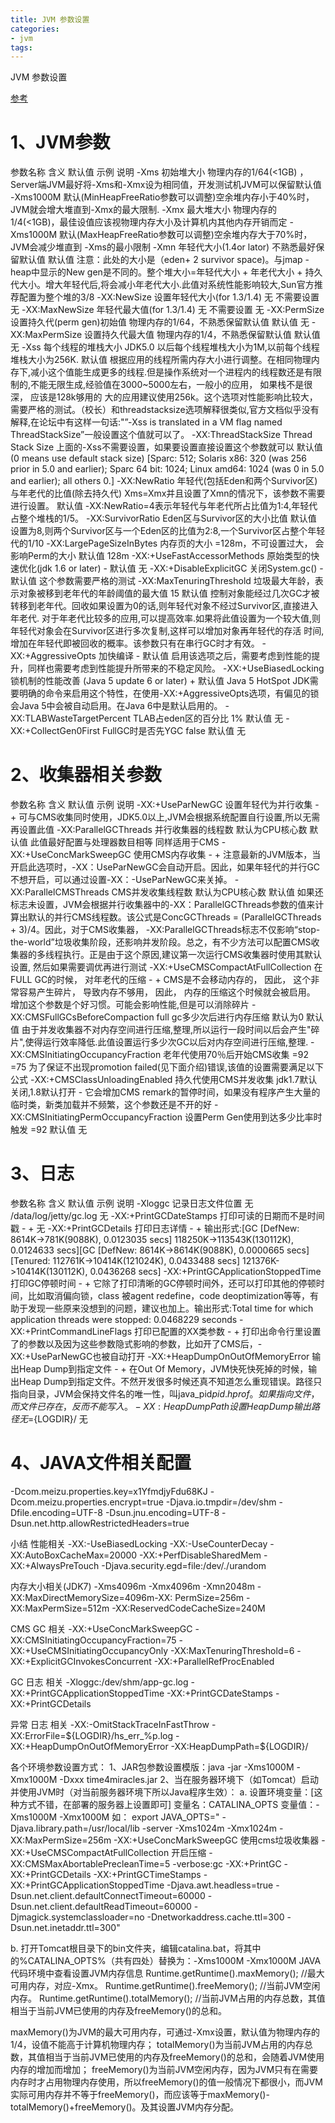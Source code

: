```yaml
---
title: JVM 参数设置
categories: 
- jvm
tags:
---
```


JVM 参数设置

[参考](https://blog.csdn.net/hua00shao/article/details/78258169)

# 1、JVM参数
参数名称	含义	默认值	示例	说明
-Xms	初始堆大小	物理内存的1/64(<1GB) ，Server端JVM最好将-Xms和-Xmx设为相同值，开发测试机JVM可以保留默认值	-Xms1000M	默认(MinHeapFreeRatio参数可以调整)空余堆内存小于40%时，JVM就会增大堆直到-Xmx的最大限制.
-Xmx	最大堆大小	物理内存的1/4(<1GB)，最佳设值应该视物理内存大小及计算机内其他内存开销而定	-Xms1000M	默认(MaxHeapFreeRatio参数可以调整)空余堆内存大于70%时，JVM会减少堆直到 -Xms的最小限制
-Xmn	年轻代大小(1.4or lator)	不熟悉最好保留默认值	默认值	注意：此处的大小是（eden+ 2 survivor space)。与jmap -heap中显示的New gen是不同的。整个堆大小=年轻代大小 + 年老代大小 + 持久代大小。增大年轻代后,将会减小年老代大小.此值对系统性能影响较大,Sun官方推荐配置为整个堆的3/8
-XX:NewSize	设置年轻代大小(for 1.3/1.4)	无	不需要设置	无
-XX:MaxNewSize	年轻代最大值(for 1.3/1.4)	无	不需要设置	无
-XX:PermSize	设置持久代(perm gen)初始值	物理内存的1/64，不熟悉保留默认值	默认值	无
-XX:MaxPermSize	设置持久代最大值	物理内存的1/4，不熟悉保留默认值	默认值	无
-Xss	每个线程的堆栈大小	JDK5.0 以后每个线程堆栈大小为1M,以前每个线程堆栈大小为256K.	默认值	根据应用的线程所需内存大小进行调整。在相同物理内存下,减小这个值能生成更多的线程.但是操作系统对一个进程内的线程数还是有限制的,不能无限生成,经验值在3000~5000左右，一般小的应用， 如果栈不是很深， 应该是128k够用的 大的应用建议使用256k。这个选项对性能影响比较大，需要严格的测试。（校长）和threadstacksize选项解释很类似,官方文档似乎没有解释,在论坛中有这样一句话:"”-Xss is translated in a VM flag named ThreadStackSize”一般设置这个值就可以了。
-XX:ThreadStackSize	Thread Stack Size	上面的-Xss不需要设置，如果要设置直接设置这个参数就可以	默认值	(0 means use default stack size) [Sparc: 512; Solaris x86: 320 (was 256 prior in 5.0 and earlier); Sparc 64 bit: 1024; Linux amd64: 1024 (was 0 in 5.0 and earlier); all others 0.]
-XX:NewRatio	年轻代(包括Eden和两个Survivor区)与年老代的比值(除去持久代)	Xms=Xmx并且设置了Xmn的情况下，该参数不需要进行设置。	默认值	-XX:NewRatio=4表示年轻代与年老代所占比值为1:4,年轻代占整个堆栈的1/5。
-XX:SurvivorRatio	Eden区与Survivor区的大小比值	 	默认值	设置为8,则两个Survivor区与一个Eden区的比值为2:8,一个Survivor区占整个年轻代的1/10
-XX:LargePageSizeInBytes	内存页的大小	=128m，不可设置过大， 会影响Perm的大小	默认值	128m
-XX:+UseFastAccessorMethods	原始类型的快速优化(jdk 1.6 or later)	-	默认值	无
-XX:+DisableExplicitGC	关闭System.gc()	-	默认值	这个参数需要严格的测试
-XX:MaxTenuringThreshold	垃圾最大年龄，表示对象被移到老年代的年龄阈值的最大值	15	默认值	控制对象能经过几次GC才被转移到老年代。回收如果设置为0的话,则年轻代对象不经过Survivor区,直接进入年老代. 对于年老代比较多的应用,可以提高效率.如果将此值设置为一个较大值,则年轻代对象会在Survivor区进行多次复制,这样可以增加对象再年轻代的存活 时间,增加在年轻代即被回收的概率。该参数只有在串行GC时才有效。
-XX:+AggressiveOpts	加快编译	-	默认值	启用该选项之后，需要考虑到性能的提升，同样也需要考虑到性能提升所带来的不稳定风险。
-XX:+UseBiasedLocking	锁机制的性能改善 (Java 5 update 6 or later)	+	默认值	Java 5 HotSpot JDK需要明确的命令来启用这个特性，在使用-XX:+AggressiveOpts选项，有偏见的锁会Java 5中会被自动启用。在Java 6中是默认启用的。
-XX:TLABWasteTargetPercent	TLAB占eden区的百分比	1%	默认值	无
-XX:+CollectGen0First	FullGC时是否先YGC	false	默认值	无

# 2、收集器相关参数
参数名称	含义	默认值	示例	说明
-XX:+UseParNewGC	设置年轻代为并行收集	-	+	可与CMS收集同时使用，JDK5.0以上,JVM会根据系统配置自行设置,所以无需再设置此值
-XX:ParallelGCThreads	并行收集器的线程数	默认为CPU核心数	默认值	此值最好配置与处理器数目相等 同样适用于CMS
-XX:+UseConcMarkSweepGC	使用CMS内存收集	-	+	注意最新的JVM版本，当开启此选项时，-XX：UseParNewGC会自动开启。因此，如果年轻代的并行GC不想开启，可以通过设置-XX：-UseParNewGC来关掉。
-XX:ParallelCMSThreads	CMS并发收集线程数	默认为CPU核心数	默认值	如果还标志未设置，JVM会根据并行收集器中的-XX：ParallelGCThreads参数的值来计算出默认的并行CMS线程数。该公式是ConcGCThreads = (ParallelGCThreads + 3)/4。因此，对于CMS收集器， -XX:ParallelGCThreads标志不仅影响“stop-the-world”垃圾收集阶段，还影响并发阶段。总之，有不少方法可以配置CMS收集器的多线程执行。正是由于这个原因,建议第一次运行CMS收集器时使用其默认设置, 然后如果需要调优再进行测试
-XX:+UseCMSCompactAtFullCollection	在FULL GC的时候， 对年老代的压缩	-	+	CMS是不会移动内存的， 因此， 这个非常容易产生碎片， 导致内存不够用， 因此， 内存的压缩这个时候就会被启用。 增加这个参数是个好习惯。可能会影响性能,但是可以消除碎片
-XX:CMSFullGCsBeforeCompaction	full gc多少次后进行内存压缩	默认为0	默认值	由于并发收集器不对内存空间进行压缩,整理,所以运行一段时间以后会产生"碎片",使得运行效率降低.此值设置运行多少次GC以后对内存空间进行压缩,整理.
-XX:CMSInitiatingOccupancyFraction	老年代使用70％后开始CMS收集	=92	=75	为了保证不出现promotion failed(见下面介绍)错误,该值的设置需要满足以下公式
-XX:+CMSClassUnloadingEnabled	持久代使用CMS并发收集	jdk1.7默认关闭,1.8默认打开	-	它会增加CMS remark的暂停时间，如果没有程序产生大量的临时类，新类加载并不频繁，这个参数还是不开的好
-XX:CMSInitiatingPermOccupancyFraction	设置Perm Gen使用到达多少比率时触发	=92	默认值	无

# 3、日志
参数名称	含义	默认值	示例	说明
-Xloggc	记录日志文件位置	无	/data/log/jetty/gc.log	无
-XX:+PrintGCDateStamps	打印可读的日期而不是时间戳	-	+	无
-XX:+PrintGCDetails	打印日志详情	-	+	输出形式:[GC [DefNew: 8614K->781K(9088K), 0.0123035 secs] 118250K->113543K(130112K), 0.0124633 secs][GC [DefNew: 8614K->8614K(9088K), 0.0000665 secs][Tenured: 112761K->10414K(121024K), 0.0433488 secs] 121376K->10414K(130112K), 0.0436268 secs]
-XX:+PrintGCApplicationStoppedTime	打印GC停顿时间	-	+	它除了打印清晰的GC停顿时间外，还可以打印其他的停顿时间，比如取消偏向锁，class 被agent redefine，code deoptimization等等，有助于发现一些原来没想到的问题，建议也加上。输出形式:Total time for which application threads were stopped: 0.0468229 seconds
-XX:+PrintCommandLineFlags	打印已配置的XX类参数	-	+	打印出命令行里设置了的参数以及因为这些参数隐式影响的参数，比如开了CMS后，-XX:+UseParNewGC也被自动打开
-XX:+HeapDumpOnOutOfMemoryError	输出Heap Dump到指定文件	-	+	在Out Of Memory，JVM快死快死掉的时候，输出Heap Dump到指定文件。不然开发很多时候还真不知道怎么重现错误。路径只指向目录，JVM会保持文件名的唯一性，叫java_pid${pid}.hprof。如果指向文件，而文件已存在，反而不能写入。
-XX:HeapDumpPath	设置Heap Dump输出路径	无	=${LOGDIR}/	无

# 4、JAVA文件相关配置
-Dcom.meizu.properties.key=x1YfmdjyFdu68KJ
-Dcom.meizu.properties.encrypt=true
-Djava.io.tmpdir=/dev/shm
-Dfile.encoding=UTF-8
-Dsun.jnu.encoding=UTF-8
-Dsun.net.http.allowRestrictedHeaders=true

小结
性能相关
-XX:-UseBiasedLocking -XX:-UseCounterDecay -XX:AutoBoxCacheMax=20000 -XX:+PerfDisableSharedMem -XX:+AlwaysPreTouch -Djava.security.egd=file:/dev/./urandom

内存大小相关(JDK7)
-Xms4096m -Xmx4096m -Xmn2048m -XX:MaxDirectMemorySize=4096m-XX: PermSize=256m -XX:MaxPermSize=512m -XX:ReservedCodeCacheSize=240M

CMS GC 相关
-XX:+UseConcMarkSweepGC -XX:CMSInitiatingOccupancyFraction=75 -XX:+UseCMSInitiatingOccupancyOnly -XX:MaxTenuringThreshold=6 -XX:+ExplicitGCInvokesConcurrent -XX:+ParallelRefProcEnabled

GC 日志 相关
-Xloggc:/dev/shm/app-gc.log -XX:+PrintGCApplicationStoppedTime -XX:+PrintGCDateStamps -XX:+PrintGCDetails

异常 日志 相关
-XX:-OmitStackTraceInFastThrow -XX:ErrorFile=${LOGDIR}/hs_err_%p.log -XX:+HeapDumpOnOutOfMemoryError -XX:HeapDumpPath=${LOGDIR}/

各个环境参数设置方式：
1、JAR包参数设置模版：java -jar -Xms1000M -Xmx1000M -Dxxx time4miracles.jar
2、当在服务器环境下（如Tomcat）启动并使用JVM时（对当前服务器环境下所以Java程序生效）：
a. 设置环境变量：[这种方式不错，在部署的服务器上设置即可]
变量名：CATALINA_OPTS
变量值：-Xms1000M -Xmx1000M
如：
export JAVA_OPTS="
-Djava.library.path=/usr/local/lib -server 
-Xms1024m 
-Xmx1024m 
-XX:MaxPermSize=256m 
-XX:+UseConcMarkSweepGC              使用cms垃圾收集器
-XX:+UseCMSCompactAtFullCollection   开启压缩
-XX:CMSMaxAbortablePrecleanTime=5 
-verbose:gc 
-XX:+PrintGC 
-XX:+PrintGCDetails 
-XX:+PrintGCTimeStamps 
-XX:+PrintGCApplicationStoppedTime 
-Djava.awt.headless=true 
-Dsun.net.client.defaultConnectTimeout=60000 
-Dsun.net.client.defaultReadTimeout=60000 
-Djmagick.systemclassloader=no 
-Dnetworkaddress.cache.ttl=300 
-Dsun.net.inetaddr.ttl=300"

b. 打开Tomcat根目录下的bin文件夹，编辑catalina.bat，将其中的%CATALINA_OPTS%（共有四处）替换为：-Xms1000M -Xmx1000M
JAVA代码环境中查看设置JVM内存信息
Runtime.getRuntime().maxMemory(); //最大可用内存，对应-Xmx。
Runtime.getRuntime().freeMemory(); //当前JVM空闲内存。
Runtime.getRuntime().totalMemory(); //当前JVM占用的内存总数，其值相当于当前JVM已使用的内存及freeMemory()的总和。

maxMemory()为JVM的最大可用内存，可通过-Xmx设置，默认值为物理内存的1/4，设值不能高于计算机物理内存；
totalMemory()为当前JVM占用的内存总数，其值相当于当前JVM已使用的内存及freeMemory()的总和，会随着JVM使用内存的增加而增加；
freeMemory()为当前JVM空闲内存，因为JVM只有在需要内存时才占用物理内存使用，所以freeMemory()的值一般情况下都很小，而JVM实际可用内存并不等于freeMemory()，而应该等于maxMemory()-totalMemory()+freeMemory()。及其设置JVM内存分配。